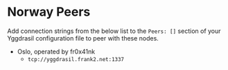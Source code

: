 # Norway Peers

Add connection strings from the below list to the `Peers: []` section of your
Yggdrasil configuration file to peer with these nodes.

* Oslo, operated by fr0x41nk
  * `tcp://yggdrasil.frank2.net:1337`
